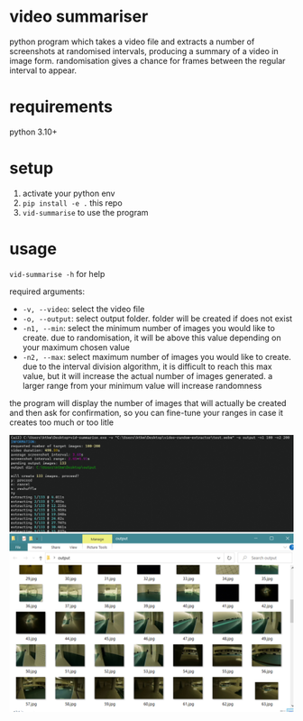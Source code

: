 # video summariser
python program which takes a video file and extracts a number of screenshots at randomised intervals, producing a summary of a video in image form. randomisation gives a chance for frames between the regular interval to appear.

# requirements
python 3.10+

# setup
1. activate your python env
2. `pip install -e .` this repo
3. `vid-summarise` to use the program

# usage
`vid-summarise -h` for help

required arguments:

- `-v, --video`: select the video file
- `-o, --output`: select output folder. folder will be created if does not exist
- `-n1, --min`: select the minimum number of images you would like to create. due to randomisation, it will be above this value depending on your maximum chosen value
- `-n2, --max`: select maximum number of images you would like to create. due to the interval division algorithm, it is difficult to reach this max value, but it will increase the actual number of images generated. a larger range from your minimum value will increase randomness

the program will display the number of images that will actually be created and then ask for confirmation, so you can fine-tune your ranges in case it creates too much or too litle

![](./readme-img/1.png)
![](./readme-img/2.png)